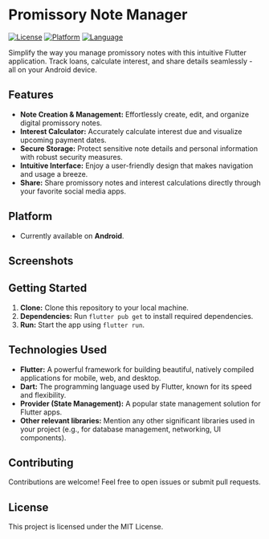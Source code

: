 # Promissory Note Manager

[![License](https://img.shields.io/badge/License-MIT-blue.svg)](https://opensource.org/licenses/MIT)
[![Platform](https://img.shields.io/badge/Platform-Android-green.svg)](https://www.android.com) 
[![Language](https://img.shields.io/badge/Language-Dart-blue.svg)](https://dart.dev) 

Simplify the way you manage promissory notes with this intuitive Flutter application. Track loans, calculate interest, and share details seamlessly - all on your Android device.

## Features

- **Note Creation & Management:** Effortlessly create, edit, and organize digital promissory notes.
- **Interest Calculator:** Accurately calculate interest due and visualize upcoming payment dates.
- **Secure Storage:** Protect sensitive note details and personal information with robust security measures.
- **Intuitive Interface:** Enjoy a user-friendly design that makes navigation and usage a breeze.
- **Share:** Share promissory notes and interest calculations directly through your favorite social media apps.

## Platform

- Currently available on **Android**.

## Screenshots



## Getting Started

1.  **Clone:** Clone this repository to your local machine.
2.  **Dependencies:** Run `flutter pub get` to install required dependencies.
3.  **Run:** Start the app using `flutter run`. 

## Technologies Used

- **Flutter:** A powerful framework for building beautiful, natively compiled applications for mobile, web, and desktop.
- **Dart:** The programming language used by Flutter, known for its speed and flexibility.
- **Provider (State Management):** A popular state management solution for Flutter apps.
- **Other relevant libraries:** Mention any other significant libraries used in your project (e.g., for database management, networking, UI components).

## Contributing

Contributions are welcome! Feel free to open issues or submit pull requests. 

## License

This project is licensed under the MIT License.
